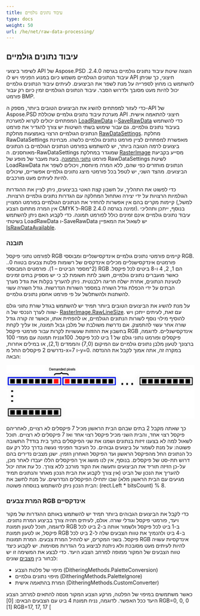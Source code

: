 ```yaml
---
title: עיבוד נתונים גולמיים
type: docs
weight: 50
url: /he/net/raw-data-processing/
---
```


## **עיבוד נתונים גולמיים**
לשיפור ביצועי API של Aspose.PSD הוצגה שיטת עיבוד נתונים גולמיים בגרסה 2.4.0. עיבוד הנתונים הגולמיים משמש כיום במנוע הפנימי ויש לו API חיצוני, כך שניתן להשתמש בו מחוץ לספרייה על מנת לשפר את הביצועים. לעיתים עיבוד הנתונים גולמיים יכול להיות מעט מסובך ולדרוש הסבר. עיבוד הנתונים הגולמיים זמין כיום רק עבור פורמט BMP.

כדי לעזור למפתחים להשיג את הביצועים הטובים ביותר, מספק ה-API של Aspose.PSD מערכת עיבוד נתונים גולמיים שכוללת API חיצוני להתאמה אישית. המפתחים יכולים לקרוא למערכת [LoadRawData](https://reference.aspose.com/psd/net/aspose.psd/rasterimage/methods/loadrawdata/index) ו-[SaveRawData](https://reference.aspose.com/psd/net/aspose.psd/rasterimage/methods/saverawdata) כדי להשתמש בעיבוד נתונים גולמיים. גם עבור שימוש בשתי השיטות יש צורך להגדיר את פורמט הנתונים הגולמיים הרצוי באמצעות מחלקת [RawDataSettings](https://reference.aspose.com/psd/net/aspose.psd/rawdatasettings). מחלקת RawDataSettings מאפשרת למפתחים לציין פורמט נתונים גולמיים כלשהו. מבחינת ביצועים לרמה הטובה ביותר, יש להשתמש בפורמט הנתונים הגולמיים בו הנתונים מאוחסנים. ה-RawDataSettings שמוגדר במחלקת [RasterImage](https://reference.aspose.com/psd/net/aspose.psd/rasterimage) מסייע בקביעת פורמט [נתוני התמונה](https://reference.aspose.com/psd/net/aspose.psd/rawdatasettings/properties/pixeldataformat). בעת מעבר של מופע של RawDataSettings לשיטת LoadRawData הנתונים מוחזרים כפי שהם, ללא המרה מיוחסת, ויכולים לשפר את הביצועים. מהצד השני, יש לטפל בכל פורמטי מיצג נתונים גולמיים אפשריים, שיכולים להיות לעיתים מעט מורכבים.

כדי לפשוט את התהליך, על חשבון קצת האטי בביצועים, ניתן לציין את ההגדרות הגולמיות הרצויות על ידי יצירה ואתחול המחלקה עם הגדרות נתונים גולמיים הרצויות. קיימות מקרים בהם אין אפשרות להחזיר את הנתונים הגולמיים בפורמט המצויין (למשל, אין המרה מתחום הצבע CMYK ל-RGB זמינה בגרסה 2.4.0). בנוסף, ייתכן ותהליכי עיבוד נתונים גולמיים אינם זמינים כולל לפורמט תמונה. כדי לקבוע האם ניתן להשתמש בשיטתי LoadRawData ו-SaveRawData יש לשאול את המאפיין [IsRawDataAvailable](https://reference.aspose.com/psd/net/aspose.psd/rasterimage/properties/israwdataavailable).

### **תובנה**
לפורמט נתוני פיקסל RGB קיימים פורמטי נתונים גולמיים אינדקסישנליים ומבוססי RGB. פורמטים אינדקסישנליים מכילים אינדקסים של רשומות פלטת צבעים בטווח 0..(2^מספר הביטים – 1). פורמטים המבוססי RGB הם 1, 2, 4 ו-8 ביטים לכל פיקסל. כאשר מועברים נתונים גולמיים, חשוב לתת תשומת לב כי יש מספיק בתים זמינים לטעינת הנתונים, אחרת ישלח חריגה רלבנטית. ניתן להעריך בקלות את גודל מערך הבתים על ידי הכפלת גודל השורה במספר השורות הנדרשות. גודל השורה עשוי להשתנות ולהשתלשל על פי פורמט אחסון נתונים גולמיים.

על מנת להשיג את הביצועים הטובים ביותר תמיד יש להשתמש בגודל שורת נתוני גולם שווה לערך הנכסי של ה- [RasterImage.RawLineSize](https://reference.aspose.com/psd/net/aspose.psd/rasterimage/properties/rawlinesize). עם זאת, לעיתים ייתכן ויש להוסיף מילוי נוסף לשורות הנתונים הגולמיים, או להפחית אותו, וכאשר זה קורה גודל שורה אחר עשוי להתמצק. אם נדרשת משולבת של מלבן גבול תמונה, אז עליך לקחת בחשבון את ההזזות שעשויות לקרות עבור פורמטי פיקסל RGB אינדקסישנליים. לדוגמה, נניח תמונה עם ממדי 100x100 פיקסלים ופורמט נתוני גולם של 1 ביט לכל פיקסל. ברצונך לטעון מלבן נתונים גולמיים עם המיקום (7,0) והממדים (2,1), או במילים אחרות, נדרשים 2 פיקסלים החל מ-x=7 ו-y=0. במקרה זה, אתה אמוך לקבל את ההנדסה הבאה:



![לביצוע:תמלול_תמונה_אלט](raw-data-processing_1.png)

כך שאתה מקבל 2 בתים שבהם הבית הראשון מכיל 7 פיקסלים לא רצויים, לאחריהם פיקסל רצוי אחד, והבית השני מכיל פיקסל רצוי אחד ואז 7 פיקסלים לא רצויים. תוכל לשאול למה לא בצענו זיזות בנתונים ושמנו את שני הפיקסלים בתוך בית בודד? התשובה פשוטה: על מנת לשמור על ביצועים גבוהים. כל העיבוד הפנימי נעשה בדרך כלל רק עם כל הנתונים החל מהפיקסל הראשון ועד הפיקסל האחרון הזמין. ישנן מצבים נדירים בהם דרוש תת-סט של פיקסלים. בנוסף, אין לנו מושג איך הפיקסלים הללו יעבדו לאחר מכן, על-כן הזיזה תוריד את הביצועים ותעשה את הקוד מורכב ללא צורך. כל עת אתה יכול להעריך את הנכון של הביט (אין צורך לקבוע את הבית הנכון מאחר והנתונים תמיד מגיעים עם הבית הראשון מלא) שבו יתחילו הפיקסלים הנדרשים. על מנת לחשב את הבית הנכון ניתן להשתמש בנוסחה פשוטה: (rect.Left * bitsCount) % 8.

### **המרת צבעים RGB אינדקסיים**
כדי לקבל את הביצועים הגבוהים ביותר תמיד יש להשתמש באותם ההגדרות של מקור ויעד, פורמטי פיקסל וגודלי שורה. אולם, לעיתים תהיה צורך בביצוע המרת נתונים. לדוגמה, תוכל לטעון תמונת RGB ב-1 ביט לכל פיקסל ולשמור אותה ב-2 ביט לכל פיקסל, או לטעון תמונת RGB ב-4 ביט ולהנמיך את טווח הצבעים שלה ל-2 ביט לכל פיקסל. בשני המקרים, יש להחיל המרת צבעים. המרת תמונות RGB אינדקסיות עשויה להיות לעיתים מעט מסובכת ולא ניתנת לביצוע בלי הגדרות מסוימות. יש לקבוע כיצד טווח הצבעים של המקור ממופה למרחב הצבע היעד. כדי לבצע את המשימה זו יש לבחור בין [מצבים](https://reference.aspose.com/psd/net/aspose.psd/ditheringmethods) שונים:

- מיפוי של פלטת הצבע (DitheringMethods.PaletteConversion)
- מיפוי נתונים גולמיים (DitheringMethods.PaletteIgnore)
- המרת בהתאמה אישית (DitheringMethods.CustomConverter)

כאשר משתמשים במיפוי של הפלטה, מרקע הצבע המקור מנסה להתאים למרחב הצבע היעד ככל האפשר. לדוגמה, נניח תמונת 4 ביט עם הצבעים הבאים:
[0] RGB=0, 0, 0
[1] RGB=17, 17, 17
[